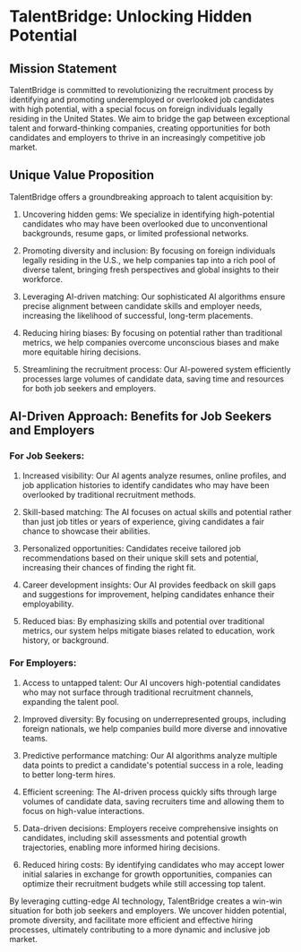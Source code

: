 # TalentBridge: Unlocking Hidden Potential

## Mission Statement

TalentBridge is committed to revolutionizing the recruitment process by identifying and promoting underemployed or overlooked job candidates with high potential, with a special focus on foreign individuals legally residing in the United States. We aim to bridge the gap between exceptional talent and forward-thinking companies, creating opportunities for both candidates and employers to thrive in an increasingly competitive job market.

## Unique Value Proposition

TalentBridge offers a groundbreaking approach to talent acquisition by:

1. Uncovering hidden gems: We specialize in identifying high-potential candidates who may have been overlooked due to unconventional backgrounds, resume gaps, or limited professional networks.

2. Promoting diversity and inclusion: By focusing on foreign individuals legally residing in the U.S., we help companies tap into a rich pool of diverse talent, bringing fresh perspectives and global insights to their workforce.

3. Leveraging AI-driven matching: Our sophisticated AI algorithms ensure precise alignment between candidate skills and employer needs, increasing the likelihood of successful, long-term placements.

4. Reducing hiring biases: By focusing on potential rather than traditional metrics, we help companies overcome unconscious biases and make more equitable hiring decisions.

5. Streamlining the recruitment process: Our AI-powered system efficiently processes large volumes of candidate data, saving time and resources for both job seekers and employers.

## AI-Driven Approach: Benefits for Job Seekers and Employers

### For Job Seekers:

1. Increased visibility: Our AI agents analyze resumes, online profiles, and job application histories to identify candidates who may have been overlooked by traditional recruitment methods.

2. Skill-based matching: The AI focuses on actual skills and potential rather than just job titles or years of experience, giving candidates a fair chance to showcase their abilities.

3. Personalized opportunities: Candidates receive tailored job recommendations based on their unique skill sets and potential, increasing their chances of finding the right fit.

4. Career development insights: Our AI provides feedback on skill gaps and suggestions for improvement, helping candidates enhance their employability.

5. Reduced bias: By emphasizing skills and potential over traditional metrics, our system helps mitigate biases related to education, work history, or background.

### For Employers:

1. Access to untapped talent: Our AI uncovers high-potential candidates who may not surface through traditional recruitment channels, expanding the talent pool.

2. Improved diversity: By focusing on underrepresented groups, including foreign nationals, we help companies build more diverse and innovative teams.

3. Predictive performance matching: Our AI algorithms analyze multiple data points to predict a candidate's potential success in a role, leading to better long-term hires.

4. Efficient screening: The AI-driven process quickly sifts through large volumes of candidate data, saving recruiters time and allowing them to focus on high-value interactions.

5. Data-driven decisions: Employers receive comprehensive insights on candidates, including skill assessments and potential growth trajectories, enabling more informed hiring decisions.

6. Reduced hiring costs: By identifying candidates who may accept lower initial salaries in exchange for growth opportunities, companies can optimize their recruitment budgets while still accessing top talent.

By leveraging cutting-edge AI technology, TalentBridge creates a win-win situation for both job seekers and employers. We uncover hidden potential, promote diversity, and facilitate more efficient and effective hiring processes, ultimately contributing to a more dynamic and inclusive job market.
